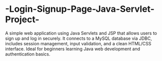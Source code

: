 # -Login-Signup-Page-Java-Servlet-Project-
A simple web application using Java Servlets and JSP that allows users to sign up and log in securely. It connects to a MySQL database via JDBC, includes session management, input validation, and a clean HTML/CSS interface. Ideal for beginners learning Java web development and authentication basics.
